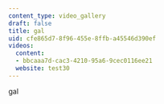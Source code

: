 ```yaml
---
content_type: video_gallery
draft: false
title: gal
uid: cfe865d7-8f96-455e-8ffb-a45546d390ef
videos:
  content:
  - bbcaaa7d-cac3-4210-95a6-9cec0116ee21
  website: test30
---
```

gal